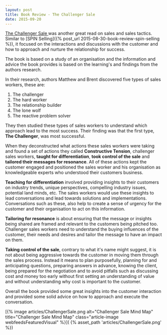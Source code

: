 ```yaml
---
layout: post
title: Book Review - The Challenger Sale
date: 2015-09-20
---
```


[The Challenger Sale
](http://www.amazon.com/The-Challenger-Sale-Customer-Conversation/dp/1591844355)
was another great read on sales and sales tactics. Similar to [SPIN
Selling]({% post_url 2015-08-30-book-review-spin-selling %}),
it focused on the interactions and discussions with the customer and how to
approach and nurture the relationship for success.

The book is based on a study of an organisation and the information and advice
the book provides is based on the learning's and findings from the authors
research.

<!--more-->

In their research, authors Matthew and Brent discovered five types of sales
workers, these are:

1. The challenger
1. The hard worker
1. The relationship builder
1. The lone wolf
1. The reactive problem solver

They then studied these types of sales workers to understand which approach
lead to the most success. Their finding was that the first type, **The
Challenger**, was most successful.

When they deconstructed what actions these sales workers were taking and found
a set of actions they called **Constructive Tension**, challenger sales
workers, **taught for differentiation**, **took control of the sale** and
**tailored their messages for resonance**. All of these actions kept the
customer engaged and positioned the sales worker and his organisation as
knowledgeable experts who understood their customers business.

**Teaching for differentiation** involved providing insights to their customers
on industry trends, unique perspectives, compelling industry issues, potential
land minds, etc. The sales workers would use these insights to lead
conversations and lead towards solutions and implementations. Conversations
such as these, also help to create a sense of urgency for the customer and
their organisation to act on this information.

**Tailoring for resonance** is about ensuring that the message or insights
being shared are framed and relevant to the customers being pitched too.
Challenger sales workers need to understand the buying influences of the
customer, their needs and desires and tailor the message to have an impact
on them.

**Taking control of the sale**, contrary to what it's name might suggest, it is
not about being aggressive towards the customer in moving them through the
sales process. Instead it means to plan purposefully, planning for and
anticipating questions, preparing answers in advance, knowing the client, being
prepared for the negotiation and to avoid pitfalls such as discussing cost and
money too early without first setting an understanding of value and without
understanding why cost is important to the customer.

Overall the book provided some great insights into the customer interaction and
provided some solid advice on how to approach and execute the conversation.

[{% image articles/ChallengerSale.png alt="Challenger Sale Mind Map" title="Challenger Sale Mind Map" class="article-image webfeedsFeaturedVisual" %}](
{% asset_path 'articles/ChallengerSale.png' %})
